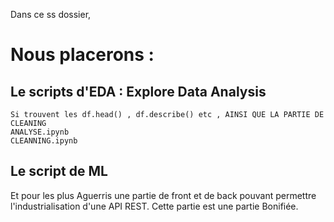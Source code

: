 Dans ce ss dossier, 

# Nous placerons : 
## Le scripts d'EDA : Explore Data Analysis  
    Si trouvent les df.head() , df.describe() etc , AINSI QUE LA PARTIE DE CLEANING 
    ANALYSE.ipynb 
    CLEANNING.ipynb
    
## Le script de ML

Et pour les plus Aguerris une partie de front et de back pouvant permettre l'industrialisation d'une API REST. Cette partie est une partie Bonifiée. 
